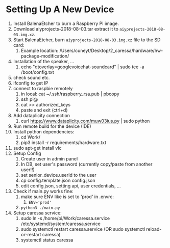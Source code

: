 # Setting Up A New Device

1. Install BalenaEtcher to burn a Raspberry PI image.
1. Download aiyprojects-2018-08-03.tar extract it to `aiyprojects-2018-08-03.img.xz`.
1. Start BalenaEtcher, burn `aiyprojects-2018-08-03.img.xz` file to the SD card:
    1. Example location: /Users/cuneyt/Desktop/2_caressa/hardware/hw-package-modification/
1. Installation of the speaker, ...
    1. echo "dtoverlay=googlevoicehat-soundcard" | sudo tee -a /boot/config.txt
1. check sound etc.
1. ifconfig to get IP
1. connect to raspbie remotely
    1. in local: cat ~/.ssh/raspberry_rsa.pub | pbcopy
    2. ssh pi@<IP>
    3. cat >> authorized_keys
    4. paste and exit (ctrl+d)
1. Add dataplicity connection
    1. curl https://www.dataplicity.com/muw03ius.py | sudo python
1. Run remote build for the device (IDE)
1. Install python dependencies:
    1. cd Work/
    2. pip3 install -r requirements/hardware.txt
1. sudo apt-get install vlc
1. Setup Config
    1. Create user in admin panel
    2. In DB, set user's password (currently copy/paste from another user!!)
    3. set senior_device.userId to the user
    4. cp config.template.json config.json
    5. edit config.json, setting api, user credentials, ...
1. Check if main.py works fine:
    1. make sure ENV like is set to 'prod' in .envrc:
        1. `ENV='prod'`
    1. `python3 ./main.py`
1. Setup caressa service:
    1. sudo ln -s /home/pi/Work/caressa.service /etc/systemd/system/caressa.service
    2. sudo systemctl restart caressa.service (OR sudo systemctl reload-or-restart caressa)
    3. systemctl status caressa
